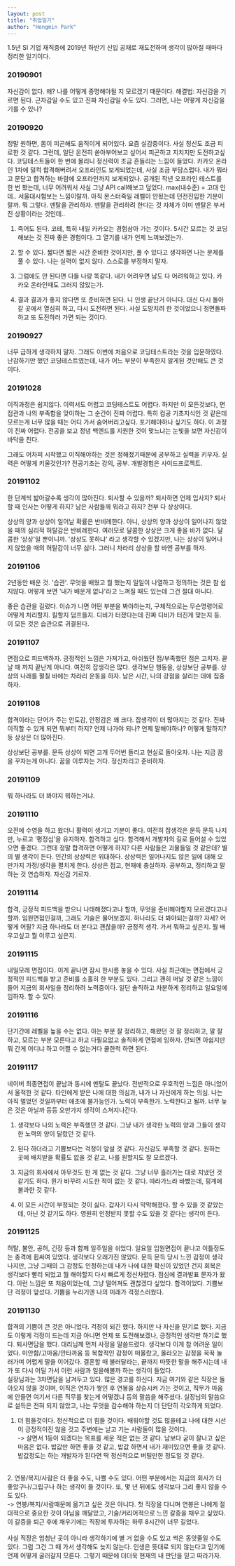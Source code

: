```yaml
---
layout: post
title: "취업일기"
author: "Hongmin Park"
---
```

1.5년 SI 기업 재직중에 2019년 하반기 신입 공채로 재도전하며 생각이 많아질 때마다 정리한 일기이다.

### 20190901
자신감이 없다. 왜? 나를 어떻게 증명해야될 지 모르겠기 때문이다. 해결법: 자신감을 기르면 된다. 근자감일 수도 있고 진짜 자신감일 수도 있다. 그러면, 나는 어떻게 자신감을 기를 수 있나?

### 20190920
정말 원하면, 몸이 피곤해도 움직이게 되어있다. 요즘 실감중이다. 사실 정신도 조금 피로한 것 같다. 그런데, 일단 온전히 쏟아부어보고 싶어서 피곤하고 지치지만 도전하고싶다. 코딩테스트들이 한 번에 몰리니 정신력이 조금 흔들리는 느낌이 들었다. 카카오 온라인 1차에 덜컥 합격해버려서 오프라인도 보게되었는데, 사실 조금 부담스럽다. 내가 뭐라고 문닫고 합격하는 바람에 오프라인까지 보게되었나. 공개된 작년 오프라인 테스트를 한 번 봤는데, 너무 어려워서 사실 그냥 API call해보고 덮었다. max(내수준) = 고대 인데.. 서울대시험보는 느낌이랄까. 아직 몬스터죽일 레벨이 안됬는데 던전진입한 기분이랄까. 뭐 그렇다. 멘탈을 관리하자. 멘탈을 관리하려 한다는 것 자체가 이미 멘탈은 부서진 상황이라는 것인데..

1. 죽어도 된다. 
코테, 특히 내일 카카오는 경험삼아 가는 것이다. 5시간 모르는 것 코딩해보는 것 진짜 좋은 경험이다. 그 열기를 내가 언제 느껴보겠는가.

2. 할 수 있다.
짧다면 짧은 시간 준비한 것이지만, 풀 수 있다고 생각하면 나는 문제를 풀 수 있다. 나는 실력이 없지 않다. 스스로를 부정하지 말자. 

3. 그럼에도 안 된다면
다들 나랑 똑같다. 내가 어려우면 남도 다 어려워하고 있다. 카카오 온라인때도 그러지 않았는가.

4. 결과
결과가 좋지 않다면 또 준비하면 된다. 니 인생 끝난거 아니다. 대신 다시 돌아갈 곳에서 열심히 하고, 다시 도전하면 된다. 사실 도망치려 한 것이었으니 정면돌파하고 또 도전하러 가면 되는 것이다. 

### 20190927
너무 급하게 생각하지 말자. 그래도 이번에 처음으로 코딩테스트라는 것을 입문하였다. 난감하기만 했던 코딩테스트였는데, 내가 어느 부분이 부족한지 알게된 것만해도 큰 것이다. 

### 20191028
이직과정은 쉽지않다. 이력서도 어렵고 코딩테스트도 어렵다. 하지만 이 모든것보다, 면접관과 나의 부족함을 맞이하는 그 순간이 진짜 어렵다. 특히 컴공 기초지식인 것 같은데 모르는게 너무 많을 때는 어디 가서 숨어버리고싶다. 포기해야하나 싶기도 하다. 이 과정이 진짜 어렵다. 
전공을 보고 정녕 백엔드를 지원한 것이 맞느냐는 눈빛을 보면 자신감이 바닥을 친다.

그래도 어차피 시작했고 이직해야하는 것은 정해졌기때문에 공부하고 실력을 키우자. 실력은 어떻게 키울것인가? 전공기초는 강의, 공부. 개발경험은 사이드프로젝트.

### 20191102
한 단계씩 밟아갈수록 생각이 많아진다. 퇴사할 수 있을까? 퇴사하면 언제 입사지? 퇴사할 때 인사는 어떻게 하지? 남은 사람들께 뭐라고 하지?
전부 다 상상이다.

상상의 양과 상상이 일어날 확률은 반비례한다. 아니, 상상의 양과 상상이 일어나지 않았을 때의 심리적 허탈감은 반비례한다. 
여러모로 달콤한 상상은 크게 좋을 바가 없다. 달콤한 ‘상상'일 뿐이니까. '상상도 못하냐’ 라고 생각할 수 있겠지만, 나는 상상이 일어나지 않았을 때의 허탈감이 너무 싫다. 
그러니 차라리 상상을 할 바엔 공부를 하자. 

### 20191106
2년동안 배운 것. '습관'. 무엇을 배웠고 뭘 했는지 일일이 나열하고 정의하는 것은 참 쉽지않다. 어떻게 보면 '내가 배운게 없나'라고 느껴질 때도 있는데 그건 절대 아니다.

좋은 습관을 길렀다. 이슈가 나면 어떤 부분을 봐야하는지, 구체적으로는 무슨명령어로 어떻게 처리할지. 킬할지 덤프뜰지. 디비가 터졌다는데 진짜 디비가 터진게 맞는지 등. 이 모든 것은 습관으로 귀결된다.

### 20191107
면접으로 피드백하자. 긍정적인 느낌은 가져가고, 아쉬웠던 점/부족했던 점은 고치자. 끝날 때 까지 끝난게 아니다. 여전히 잡생각은 많다. 생각보단 행동을, 상상보단 공부를. 상상의 나래를 펼칠 바에는 차라리 운동을 하자. 남은 시간, 나의 강점을 살리는 데에 집중하자. 

### 20191108
합격이라는 단어가 주는 안도감, 안정감은 꽤 크다. 잡생각이 더 많아지는 것 같다. 진짜 이직할 수 있게 되면 뭐부터 하지? 언제 나가야 되나? 언제 말해야하나? 어떻게 말하지? 등 상상은 더 많아진다.

상상보단 공부를. 문득 상상이 되면 고개 두어번 돌리고 현실로 돌아오자. 나는 지금 꿈을 꾸자는게 아니다. 꿈을 이루자는 거다. 정신차리고 준비하자. 

### 20191109
뭐 하나라도 더 봐야지 뭐하는거냐.

### 20191110
오전에 수영을 하고 왔더니 활력이 생기고 기분이 좋다. 여전히 잡생각은 문득 문득 나지만, 누르고 ‘평정심'을 유지하자. 합격하고 싶다. 합격해서 개발자의 길로 들어설 수 있었으면 좋겠다. 그런데 정말 합격하면 어떻게 하지? 다른 사람들은 괴물들일 것 같은데? 별의 별 생각이 든다. 인간의 상상력은 위대하다. 상상력은 일어나지도 않은 일에 대해 오만가지 가정/생각을 펼치게 한다. 상상은 접고, 현재에 충실하자. 공부하고, 정리하고 말하는 것 연습하자. 자신감 기르자. 

### 20191114
합격, 긍정적 피드백을 받으니 나태해졌다고나 할까, 무엇을 준비해야할지 모르겠다고나 할까. 임원면접인걸까, 그래도 기술은 물어보겠지. 하나라도 더 봐야되는걸까? 자세? 어떻게 어필? 
지금 하나라도 더 본다고 괜찮을까? 긍정적 생각. 가서 뭐하고 싶은지. 뭘 배우고싶고 뭘 이루고 싶은지.

### 20191115
내일모레 면접이다. 이게 끝나면 잠시 한시름 놓을 수 있다. 사실 최근에는 면접에서 긍정적인 피드백을 받고 준비를 소홀히 한 부분도 있다. 그리고 괜히 떠날 것 같은 느낌이 들어 지금의 회사일을 정리하려 노력중이다. 일단 솔직하고 차분하게 정리하고 일요일에 임하자. 할 수 있다.

### 20191116
단기간에 레벨을 높을 수는 없다. 아는 부분 잘 정리하고, 해왔던 것 잘 정리하고, 말 잘하고, 모르는 부분 모른다고 하고 다필요없고 솔직하게 면접에 임하자. 안되면 아쉽지만 뭐 간게 어디냐 하고 어쩔 수 없는거다 쿨한척 하면 된다.

### 20191117
네이버 최종면접이 끝남과 동시에 멘탈도 끝났다. 전반적으로 우호적인 느낌은 아니었어서 울적한 것 같다. 타인에게 받은 나에 대한 의심과, 내가 나 자신에게 하는 의심. 나는 아직 멀었던 것일까부터 애초에 불가능인가. 노력이 부족한가. 노력한다고 될까. 너무 늦은 것은 아닐까 등등 오만가지 생각이 스쳐지나간다.

1. 생각보다 나의 노력은 부족했던 것 같다. 그냥 내가 생각한 노력의 양과 그들이 생각한 노력의 양이 달랐던 것 같다.

2. 된다 하더라고 기쁨보다는 걱정이 앞설 것 같다. 자신감도 부족할 것 같다. 원하는 곳에 배치받을 확률도 없을 것 같고, 나를 원할지도 잘 모르겠다. 

3. 지금의 회사에서 아무것도 한 게 없는 것 같다. 그냥 너무 흘러가는 대로 지냈던 것 같기도 하다. 뭔가 바꾸려 시도한 적이 없는 것 같다. 따라가느라 바빴는데, 핑계에 불과한 것 같다. 

4. 이 모든 시간이 부정되는 것이 싫다. 갑자기 다시 막막해졌다. 할 수 있을 것 같았는데, 아닌 것 같기도 하다. 영원히 인정받지 못할 수도 있을 것 같다는 생각이 든다. 

### 20191125
허탈, 불안, 공허, 긴장 등과 함께 일주일을 쉬었다. 일요일 임원면접이 끝나고 이틀정도는  충격에 휩싸여 있었다. 생각보다 오래가진 않았다. 문득 문득 당시 느낀 감정이 생각나지만, 그냥 그때의 그 감정도 인정하는데 내가 나에 대한 확신이 있었던 건지 회복은 생각보다 빨리 되었고 뭘 해야할지 다시 빠르게 정신차렸다. 점심에 결과발표 문자가 왔다. 이런 느낌은 또 처음이었는데, 그냥 떨어져도 괜찮겠다 싶었다. 합격이었다. 기쁨보단 걱정이 앞섰다. 기쁨을 누리기엔 나의 미래가 걱정스러웠다. 

### 20191130
합격의 기쁨이 큰 것은 아니었다. 걱정이 되긴 했다. 하지만 나 자신을 믿기로 했다. 지금도 이렇게 걱정이 드는데 지금 아니면 언제 또 도전해보겠나, 긍정적인 생각만 하기로 했다. 퇴사면담을 했다. 대리님께 먼저 사정을 말씀드렸다. 생각보다 이게 참 어려운 일이었다. 미안함/고마움/안타까움 등 복합적인 감정이 떠올랐고, 올라오는 감정을 꾹꾹 눌러가며 어렵게 말을 이어갔다. 결혼할 때 불러달라는, 끝까지 따뜻한 말을 해주시는데 내가 또 다시 어딜 가서 이런 사람과 일을해볼까 하는 생각이 들었다.<br>
실장님과는 3차면담을 남겨두고 있다. 많은 경고를 하신다. 지금 여기와 같은 직장은 돌아오지 않을 것이며, 이직은 연차가 쌓인 후 연봉을 상승시켜 가는 것이고, 직무가 마음에 안들면 여기서 다른 직무를 찾는게 어떻겠냐 등의 말씀을 해주셨다. 실장님의 말씀으로 설득은 전혀 되지 않았고, 나는 무엇을 감수해야 하는지 더 단단히 각오하게 되었다. 

1. 더 힘들것이다. 정신적으로 더 힘들 것이다. 배워야할 것도 많을테고 나에 대한 시선이 긍정적이진 않을 것고 주변에는 날고 기는 사람들이 많을 것이다. <br>
-> 살면서 1등이 되겠다는 목표를 세운 적은 없는 것 같다. 남보다 굳이 잘나고 싶은 마음은 없다. 밥값만 하면 좋을 것 같고, 밥값 하면서 내가 재미있으면 좋을 것 같다. 밥값정도는 하는 개발자가 된다면 딱 정신적으로 버틸만한 정도일 것 같다.
<br>
2. 연봉/복지/사람은 더 좋을 수도, 나쁠 수도 있다. 어떤 부분에서는 지금의 회사가 더 좋았구나/그립구나 하는 생각이 들 것이다. 또, 몇 년 뒤에도 생각보다 그리 좋지 않을 수도 있다.<br>
-> 연봉/복지/사람때문에 옮기고 싶은 것은 아니다. 첫 직장을 다니며 연봉은 나에게 절대적으로 중요한 것이 아님을 깨달았고, 기술/커리어적으로 느낀 갈증을 채우고 싶었다. 이 갈증을 퇴근 후에 채우기에는 직장에 투자하는 하루 8시간이 너무 길었다.
<br><br>
사실 직장은 엄청난 곳이 아니라 생각하기에 별 거 없을 수도 있고 썩은 동앗줄일 수도 있다. 그럼 그건 그 때 가서 생각해도 늦지 않는다. 인생은 뜻대로 되지 않는다고 믿기에 언제 어떻게 굴러갈지 모른다. 그렇기 때문에 더더욱 현재의 내 판단을 믿고 따라가자.






